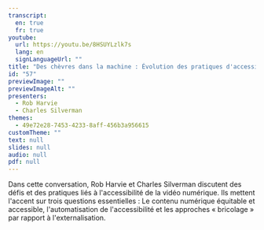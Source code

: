 ```yaml
---
transcript:
  en: true
  fr: true
youtube:
  url: https://youtu.be/8HSUYLzlk7s
  lang: en
  signLanguageUrl: ""
title: "Des chèvres dans la machine : Évolution des pratiques d'accessibilité à la vidéo numérique"
id: "57"
previewImage: ""
previewImageAlt: ""
presenters:
  - Rob Harvie
  - Charles Silverman
themes:
  - 49e72e28-7453-4233-8aff-456b3a956615
customTheme: ""
text: null
slides: null
audio: null
pdf: null
---
```

Dans cette conversation, Rob Harvie et Charles Silverman discutent des défis et des pratiques liés à l'accessibilité de la vidéo numérique. Ils mettent l'accent sur trois questions essentielles : Le contenu numérique équitable et accessible, l'automatisation de l'accessibilité et les approches « bricolage » par rapport à l'externalisation.
